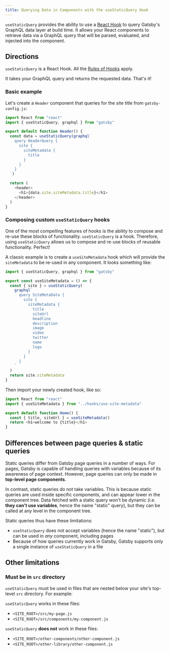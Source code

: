 ```yaml
---
title: Querying Data in Components with the useStaticQuery Hook
---
```


`useStaticQuery` provides the ability to use a [React Hook](https://reactjs.org/docs/hooks-intro.html) to query Gatsby's GraphQL data layer at build time. It allows your React components to retrieve data via a GraphQL query that will be parsed, evaluated, and injected into the component.

## Directions

`useStaticQuery` is a React Hook. All the [Rules of Hooks](https://reactjs.org/docs/hooks-rules.html) apply.

It takes your GraphQL query and returns the requested data. That's it!

### Basic example

Let's create a `Header` component that queries for the site title from `gatsby-config.js`:

```jsx:title=src/components/header.js
import React from "react"
import { useStaticQuery, graphql } from "gatsby"

export default function Header() {
  const data = useStaticQuery(graphql`
    query HeaderQuery {
      site {
        siteMetadata {
          title
        }
      }
    }
  `)

  return (
    <header>
      <h1>{data.site.siteMetadata.title}</h1>
    </header>
  )
}
```

### Composing custom `useStaticQuery` hooks

One of the most compelling features of hooks is the ability to compose and re-use these blocks of functionality. `useStaticQuery` is a hook. Therefore, using `useStaticQuery` allows us to compose and re-use blocks of reusable functionality. Perfect!

A classic example is to create a `useSiteMetadata` hook which will provide the `siteMetadata` to be re-used in any component. It looks something like:

```jsx:title=src/hooks/use-site-metadata.js
import { useStaticQuery, graphql } from "gatsby"

export const useSiteMetadata = () => {
  const { site } = useStaticQuery(
    graphql`
      query SiteMetaData {
        site {
          siteMetadata {
            title
            siteUrl
            headline
            description
            image
            video
            twitter
            name
            logo
          }
        }
      }
    `
  )
  return site.siteMetadata
}
```

Then import your newly created hook, like so:

```jsx:title=src/pages/index.js
import React from "react"
import { useSiteMetadata } from "../hooks/use-site-metadata"

export default function Home() {
  const { title, siteUrl } = useSiteMetadata()
  return <h1>welcome to {title}</h1>
}
```

## Differences between page queries & static queries

Static queries differ from Gatsby page queries in a number of ways. For pages, Gatsby is capable of handling queries with variables because of its awareness of page context. However, page queries can only be made in **top-level page components**.

In contrast, static queries do not take variables. This is because static queries are used inside specific components, and can appear lower in the component tree. Data fetched with a static query won't be dynamic (i.e. **they can't use variables**, hence the name "static" query), but they can be called at any level in the component tree.

Static queries thus have these limitations:

- `useStaticQuery` does not accept variables (hence the name "static"), but can be used in _any_ component, including pages
- Because of how queries currently work in Gatsby, Gatsby supports only a single instance of `useStaticQuery` in a file

## Other limitations

### Must be in `src` directory

`useStaticQuery` must be used in files that are nested below your site's top-level `src` directory. For example:

`useStaticQuery` works in these files:

- `<SITE_ROOT>/src/my-page.js`
- `<SITE_ROOT>/src/components/my-component.js`

`useStaticQuery` **does not** work in these files:

- `<SITE_ROOT>/other-components/other-component.js`
- `<SITE_ROOT>/other-library/other-component.js`
